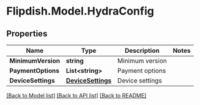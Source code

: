 # Flipdish.Model.HydraConfig
## Properties

Name | Type | Description | Notes
------------ | ------------- | ------------- | -------------
**MinimumVersion** | **string** | Minimum version | 
**PaymentOptions** | **List&lt;string&gt;** | Payment options | 
**DeviceSettings** | [**DeviceSettings**](DeviceSettings.md) | Device settings | 

[[Back to Model list]](../README.md#documentation-for-models) [[Back to API list]](../README.md#documentation-for-api-endpoints) [[Back to README]](../README.md)

